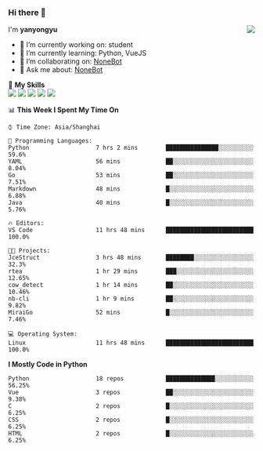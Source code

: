### Hi there 👋

<a href="#">
  <img align="right" src="https://github-readme-stats.vercel.app/api?username=yanyongyu&count_private=true&show_icons=true&bg_color=15,f2f7fd,E0EAFC" />
</a>

I'm **yanyongyu**

- 🔭 I’m currently working on: student
- 🌱 I’m currently learning: Python, VueJS
- 👯 I’m collaborating on: [NoneBot](https://github.com/nonebot)
- 💬 Ask me about: [NoneBot](https://github.com/nonebot)

🌟 **My Skills**  
![](https://img.shields.io/badge/-Python-3e74a2?style=flat-square&logo=Python&logoColor=fff)
![](https://img.shields.io/badge/-Vue-4fc08d?style=flat-square&logo=Vue.js&logoColor=fff)
![](https://img.shields.io/badge/-Node.js-339933?style=flat-square&logo=Node.js&logoColor=fff)
![](https://img.shields.io/badge/-Docker-2496ED?style=flat-square&logo=Docker&logoColor=fff)
![](https://img.shields.io/badge/-Linux-000000?style=flat-square&logo=Linux&logoColor=fff)

<!--START_SECTION:waka-->
📊 **This Week I Spent My Time On** 

```text
⌚︎ Time Zone: Asia/Shanghai

💬 Programming Languages: 
Python                   7 hrs 2 mins        ███████████████░░░░░░░░░░   59.6% 
YAML                     56 mins             ██░░░░░░░░░░░░░░░░░░░░░░░   8.04% 
Go                       53 mins             ██░░░░░░░░░░░░░░░░░░░░░░░   7.51% 
Markdown                 48 mins             █░░░░░░░░░░░░░░░░░░░░░░░░   6.88% 
Java                     40 mins             █░░░░░░░░░░░░░░░░░░░░░░░░   5.76%

🔥 Editors: 
VS Code                  11 hrs 48 mins      █████████████████████████   100.0%

🐱‍💻 Projects: 
JceStruct                3 hrs 48 mins       ████████░░░░░░░░░░░░░░░░░   32.3% 
rtea                     1 hr 29 mins        ███░░░░░░░░░░░░░░░░░░░░░░   12.65% 
cow_detect               1 hr 14 mins        ██░░░░░░░░░░░░░░░░░░░░░░░   10.46% 
nb-cli                   1 hr 9 mins         ██░░░░░░░░░░░░░░░░░░░░░░░   9.82% 
MiraiGo                  52 mins             █░░░░░░░░░░░░░░░░░░░░░░░░   7.46%

💻 Operating System: 
Linux                    11 hrs 48 mins      █████████████████████████   100.0%

```

**I Mostly Code in Python** 

```text
Python                   18 repos            ██████████████░░░░░░░░░░░   56.25% 
Vue                      3 repos             ██░░░░░░░░░░░░░░░░░░░░░░░   9.38% 
C                        2 repos             █░░░░░░░░░░░░░░░░░░░░░░░░   6.25% 
CSS                      2 repos             █░░░░░░░░░░░░░░░░░░░░░░░░   6.25% 
HTML                     2 repos             █░░░░░░░░░░░░░░░░░░░░░░░░   6.25%

```



<!--END_SECTION:waka-->
